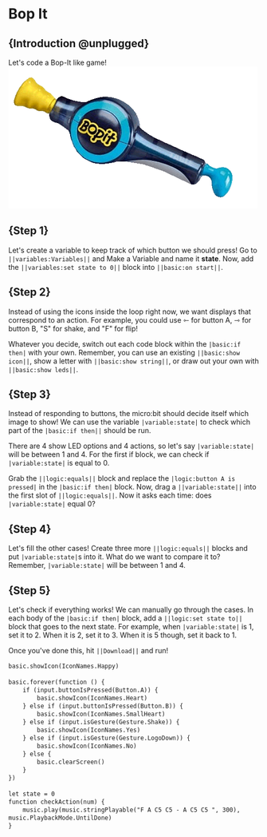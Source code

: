 # Bop It 

## {Introduction @unplugged}

Let's code a Bop-It like game!
![Bop It GIF](https://raw.githubusercontent.com/thegiraffe1/rovin-robotics-tutorials/main/bop-it.gif)

## {Step 1}

Let's create a variable to keep track of which button we should press! Go to ``||variables:Variables||`` and Make a Variable and name it **state**. 
Now, add the ``||variables:set state to 0||`` block into ``||basic:on start||``.

## {Step 2}

Instead of using the icons inside the loop right now, we want displays that correspond to an action. For example, you could use ⇽ for button A, ⇾ for button B, "S" for shake, and "F" for flip! 

Whatever you decide, switch out each code block within the ``|basic:if then|`` with your own. Remember, you can use an existing ``||basic:show icon||``, show a letter with ``||basic:show string||``, or draw out your own with ``||basic:show leds||``.

## {Step 3}

Instead of responding to buttons, the micro:bit should decide itself which image to show! We can use the variable ``|variable:state|`` to check which part of the ``|basic:if then||`` should be run. 

There are 4 show LED options and 4 actions, so let's say ``|variable:state|`` will be between 1 and 4. For the first if block, we can check if ``|variable:state|`` is equal to 0. 

Grab the ``||logic:equals||`` block and replace the ``|logic:button A is pressed|`` in the ``|basic:if then|`` block. Now, drag a ``||variable:state||`` into the first slot of ``||logic:equals||``. Now it asks each time: does ``|variable:state|`` equal 0?

## {Step 4}

Let's fill the other cases! Create three more ``||logic:equals||`` blocks and put ``|variable:state|``s into it. What do we want to compare it to? Remember, ``|variable:state|`` will be between 1 and 4. 

## {Step 5}

Let's check if everything works! We can manually go through the cases. In each body of the ``|basic:if then|`` block, add a ``||logic:set state to||`` block that goes to the next state. For example, when ``|variable:state|`` is 1, set it to 2. When it is 2, set it to 3. When it is 5 though, set it back to 1. 

Once you've done this, hit ``||Download||`` and run!


```template
basic.showIcon(IconNames.Happy)

basic.forever(function () {
    if (input.buttonIsPressed(Button.A)) {
        basic.showIcon(IconNames.Heart)
    } else if (input.buttonIsPressed(Button.B)) {
        basic.showIcon(IconNames.SmallHeart)
    } else if (input.isGesture(Gesture.Shake)) {
        basic.showIcon(IconNames.Yes)
    } else if (input.isGesture(Gesture.LogoDown)) {
        basic.showIcon(IconNames.No)
    } else {
        basic.clearScreen()
    }
})

let state = 0
function checkAction(num) {
    music.play(music.stringPlayable("F A C5 C5 - A C5 C5 ", 300), music.PlaybackMode.UntilDone)
}
```